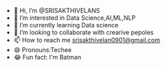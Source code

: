 - 👋 Hi, I’m @SRISAKTHIVELANS
- 👀 I’m interested in Data Science,AI,ML,NLP
- 🌱 I’m currently learning Data science
- 💞️ I’m looking to collaborate with crearive pepoles
- 📫 How to reach me srisakthivelan0901@gmail.com
- 😄 Pronouns:Techee
- 😂 Fun fact: I'm Batman

<!---
SRISAKTHIVELANS/SRISAKTHIVELANS is a ✨ special ✨ repository because its `README.md` (this file) appears on your GitHub profile.
You can click the Preview link to take a look at your changes.
--->
